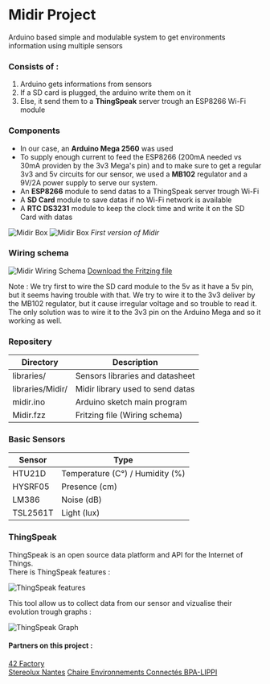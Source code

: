 Midir Project
==========

Arduino based simple and modulable system to get environments information using multiple sensors

### Consists of :
1. Arduino gets informations from sensors
2. If a SD card is plugged, the arduino write them on it
3. Else, it send them to a **ThingSpeak** server trough an ESP8266 Wi-Fi module

### Components
- In our case, an **Arduino Mega 2560** was used
- To supply enough current to feed the ESP8266 (200mA needed vs 30mA providen by the 3v3 Mega's pin) and to make sure to get a regular 3v3 and 5v circuits for our sensor, we used a **MB102** regulator and a 9V/2A power supply to serve our system.
- An **ESP8266** module to send datas to a ThingSpeak server trough Wi-Fi
- A **SD Card** module to save datas if no Wi-Fi network is available
- A **RTC DS3231** module to keep the clock time and write it on the SD Card with datas

![Midir Box](http://img4.hostingpics.net/pics/360237allinone.jpg)
![Midir Box](http://img4.hostingpics.net/pics/51351820160304115252.jpg)
_First version of Midir_

### Wiring schema

![Midir Wiring Schema](http://img15.hostingpics.net/pics/222695Midirbb.png)
[Download the Fritzing file](https://github.com/42Factory/Midir/raw/master/Midir.fzz)

Note : We try first to wire the SD card module to the 5v as it have a 5v pin, but it seems having trouble with that. We try to wire it to the 3v3 deliver by the MB102 regulator, but it cause irregular voltage and so trouble to read it. The only solution was to wire it to the 3v3 pin on the Arduino Mega and so it working as well.

### Repositery
|Directory                 |Description                                                |
|--------------------------|-----------------------------------------------------------|
|libraries/                |Sensors libraries and datasheet                            |
|libraries/Midir/          |Midir library used to send datas                           |
|midir.ino                 |Arduino sketch main program                                |
|Midir.fzz                 |Fritzing file (Wiring schema)                              |

### Basic Sensors
|Sensor         |Type                                  |
|---------------|--------------------------------------|
|HTU21D         |Temperature (C°) / Humidity (%)       |
|HYSRF05        |Presence (cm)                         |
|LM386          |Noise (dB)                            |
|TSL2561T       |Light (lux)                           |

### ThingSpeak

ThingSpeak is an open source data platform and API for the Internet of Things.   
There is ThingSpeak features : 

![ThingSpeak features](http://img4.hostingpics.net/pics/856325Image011.png)

This tool allow us to collect data from our sensor and vizualise their evolution trough graphs :

![ThingSpeak Graph](http://img4.hostingpics.net/pics/265987Image010.png)

#### Partners on this project :
[42 Factory](http://42factory.com)  
[Stereolux Nantes](http://www.stereolux.org)
[Chaire Environnements Connectés BPA-LIPPI](http://blogs.lecolededesign.com/environnementsconnectes)
